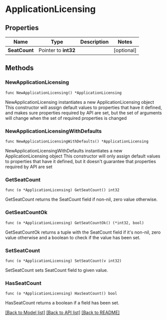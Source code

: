 # ApplicationLicensing

## Properties

Name | Type | Description | Notes
------------ | ------------- | ------------- | -------------
**SeatCount** | Pointer to **int32** |  | [optional] 

## Methods

### NewApplicationLicensing

`func NewApplicationLicensing() *ApplicationLicensing`

NewApplicationLicensing instantiates a new ApplicationLicensing object
This constructor will assign default values to properties that have it defined,
and makes sure properties required by API are set, but the set of arguments
will change when the set of required properties is changed

### NewApplicationLicensingWithDefaults

`func NewApplicationLicensingWithDefaults() *ApplicationLicensing`

NewApplicationLicensingWithDefaults instantiates a new ApplicationLicensing object
This constructor will only assign default values to properties that have it defined,
but it doesn't guarantee that properties required by API are set

### GetSeatCount

`func (o *ApplicationLicensing) GetSeatCount() int32`

GetSeatCount returns the SeatCount field if non-nil, zero value otherwise.

### GetSeatCountOk

`func (o *ApplicationLicensing) GetSeatCountOk() (*int32, bool)`

GetSeatCountOk returns a tuple with the SeatCount field if it's non-nil, zero value otherwise
and a boolean to check if the value has been set.

### SetSeatCount

`func (o *ApplicationLicensing) SetSeatCount(v int32)`

SetSeatCount sets SeatCount field to given value.

### HasSeatCount

`func (o *ApplicationLicensing) HasSeatCount() bool`

HasSeatCount returns a boolean if a field has been set.


[[Back to Model list]](../README.md#documentation-for-models) [[Back to API list]](../README.md#documentation-for-api-endpoints) [[Back to README]](../README.md)


